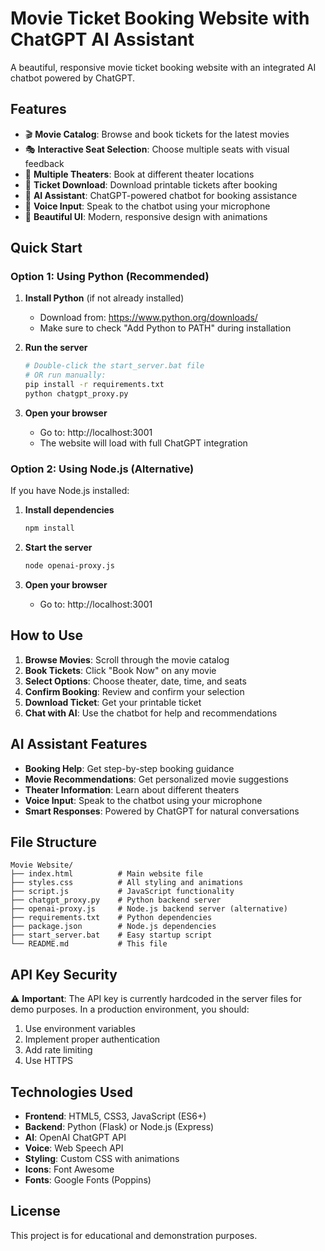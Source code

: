# Movie Ticket Booking Website with ChatGPT AI Assistant

A beautiful, responsive movie ticket booking website with an integrated AI chatbot powered by ChatGPT.

## Features

- 🎬 **Movie Catalog**: Browse and book tickets for the latest movies
- 🎭 **Interactive Seat Selection**: Choose multiple seats with visual feedback
- 🏢 **Multiple Theaters**: Book at different theater locations
- 🎫 **Ticket Download**: Download printable tickets after booking
- 🤖 **AI Assistant**: ChatGPT-powered chatbot for booking assistance
- 🎤 **Voice Input**: Speak to the chatbot using your microphone
- 🎨 **Beautiful UI**: Modern, responsive design with animations

## Quick Start

### Option 1: Using Python (Recommended)

1. **Install Python** (if not already installed)
   - Download from: https://www.python.org/downloads/
   - Make sure to check "Add Python to PATH" during installation

2. **Run the server**
   ```bash
   # Double-click the start_server.bat file
   # OR run manually:
   pip install -r requirements.txt
   python chatgpt_proxy.py
   ```

3. **Open your browser**
   - Go to: http://localhost:3001
   - The website will load with full ChatGPT integration

### Option 2: Using Node.js (Alternative)

If you have Node.js installed:

1. **Install dependencies**
   ```bash
   npm install
   ```

2. **Start the server**
   ```bash
   node openai-proxy.js
   ```

3. **Open your browser**
   - Go to: http://localhost:3001

## How to Use

1. **Browse Movies**: Scroll through the movie catalog
2. **Book Tickets**: Click "Book Now" on any movie
3. **Select Options**: Choose theater, date, time, and seats
4. **Confirm Booking**: Review and confirm your selection
5. **Download Ticket**: Get your printable ticket
6. **Chat with AI**: Use the chatbot for help and recommendations

## AI Assistant Features

- **Booking Help**: Get step-by-step booking guidance
- **Movie Recommendations**: Get personalized movie suggestions
- **Theater Information**: Learn about different theaters
- **Voice Input**: Speak to the chatbot using your microphone
- **Smart Responses**: Powered by ChatGPT for natural conversations

## File Structure

```
Movie Website/
├── index.html          # Main website file
├── styles.css          # All styling and animations
├── script.js           # JavaScript functionality
├── chatgpt_proxy.py    # Python backend server
├── openai-proxy.js     # Node.js backend server (alternative)
├── requirements.txt    # Python dependencies
├── package.json        # Node.js dependencies
├── start_server.bat    # Easy startup script
└── README.md           # This file
```


## API Key Security

⚠️ **Important**: The API key is currently hardcoded in the server files for demo purposes. In a production environment, you should:

1. Use environment variables
2. Implement proper authentication
3. Add rate limiting
4. Use HTTPS

## Technologies Used

- **Frontend**: HTML5, CSS3, JavaScript (ES6+)
- **Backend**: Python (Flask) or Node.js (Express)
- **AI**: OpenAI ChatGPT API
- **Voice**: Web Speech API
- **Styling**: Custom CSS with animations
- **Icons**: Font Awesome
- **Fonts**: Google Fonts (Poppins)

## License

This project is for educational and demonstration purposes. 
